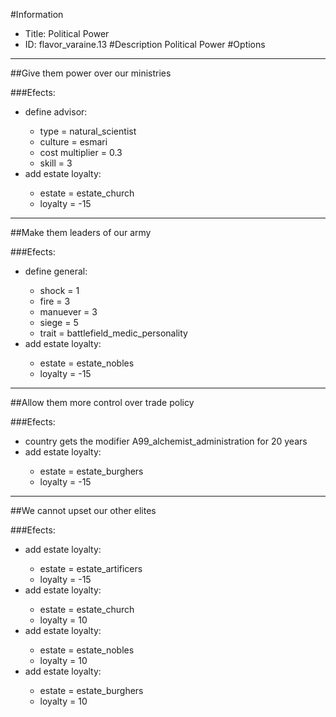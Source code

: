 #Information
 - Title: Political Power
 - ID: flavor_varaine.13
#Description
Political Power
#Options

___
##Give them power over our ministries

###Efects:<ul><li>define advisor:</li><ul><li>type = natural_scientist</li><li>culture = esmari</li><li>cost multiplier = 0.3</li><li>skill = 3</li></ul><li>add estate loyalty:</li><ul><li>estate = estate_church</li><li>loyalty = -15</li></ul></ul>

___
##Make them leaders of our army

###Efects:<ul><li>define general:</li><ul><li>shock = 1</li><li>fire = 3</li><li>manuever = 3</li><li>siege = 5</li><li>trait = battlefield_medic_personality</li></ul><li>add estate loyalty:</li><ul><li>estate = estate_nobles</li><li>loyalty = -15</li></ul></ul>

___
##Allow them more control over trade policy

###Efects:<ul><li>country gets the modifier A99_alchemist_administration for 20 years</li><li>add estate loyalty:</li><ul><li>estate = estate_burghers</li><li>loyalty = -15</li></ul></ul>

___
##We cannot upset our other elites

###Efects:<ul><li>add estate loyalty:</li><ul><li>estate = estate_artificers</li><li>loyalty = -15</li></ul><li>add estate loyalty:</li><ul><li>estate = estate_church</li><li>loyalty = 10</li></ul><li>add estate loyalty:</li><ul><li>estate = estate_nobles</li><li>loyalty = 10</li></ul><li>add estate loyalty:</li><ul><li>estate = estate_burghers</li><li>loyalty = 10</li></ul></ul>
